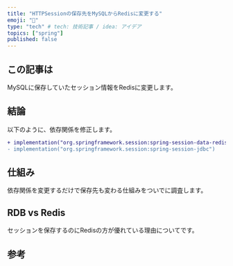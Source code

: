 ```yaml
---
title: "HTTPSessionの保存先をMySQLからRedisに変更する"
emoji: "🎃"
type: "tech" # tech: 技術記事 / idea: アイデア
topics: ["spring"]
published: false
---
```

## この記事は
MySQLに保存していたセッション情報をRedisに変更します。

## 結論
以下のように、依存関係を修正します。
```diff kts:build.gradle.kts
+ implementation("org.springframework.session:spring-session-data-redis")
- implementation("org.springframework.session:spring-session-jdbc")
```

## 仕組み
依存関係を変更するだけで保存先も変わる仕組みをついでに調査します。

## RDB vs Redis
セッションを保存するのにRedisの方が優れている理由についてです。


## 参考
